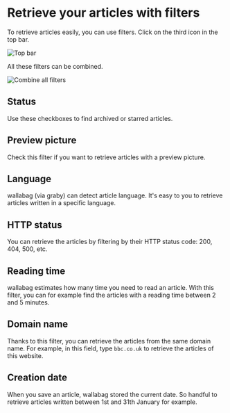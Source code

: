 # Retrieve your articles with filters

To retrieve articles easily, you can use filters. Click on the third icon in the top bar.

![Top bar](../../img/user/topbar.png)

All these filters can be combined.

![Combine all filters](../../img/user/filters.png)

## Status

Use these checkboxes to find archived or starred articles.

## Preview picture

Check this filter if you want to retrieve articles with a preview picture.

## Language

wallabag (via graby) can detect article language. It's easy to you to retrieve articles written in a specific language.

## HTTP status

You can retrieve the articles by filtering by their HTTP status code: 200, 404, 500, etc.

## Reading time

wallabag estimates how many time you need to read an article. With this filter, you can for example find the articles with a reading time between 2 and 5 minutes.

## Domain name

Thanks to this filter, you can retrieve the articles from the same domain name. For example, in this field, type `bbc.co.uk` to retrieve the articles of this website.

## Creation date

When you save an article, wallabag stored the current date. So handful to retrieve articles written between 1st and 31th January for example.
